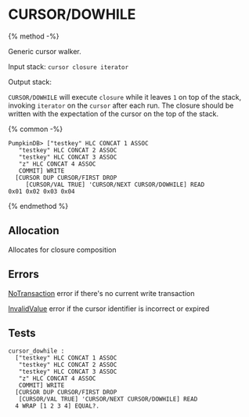 # CURSOR/DOWHILE

{% method -%}

Generic cursor walker.

Input stack: `cursor closure iterator`

Output stack:

`CURSOR/DOWHILE` will execute `closure` while it leaves `1` on
top of the stack, invoking `iterator` on the `cursor` after each run. 
The closure should be written with the expectation of the cursor on the top of the stack.

{% common -%}

```
PumpkinDB> ["testkey" HLC CONCAT 1 ASSOC
   "testkey" HLC CONCAT 2 ASSOC
   "testkey" HLC CONCAT 3 ASSOC
   "z" HLC CONCAT 4 ASSOC
   COMMIT] WRITE
  [CURSOR DUP CURSOR/FIRST DROP
     [CURSOR/VAL TRUE] 'CURSOR/NEXT CURSOR/DOWHILE] READ
0x01 0x02 0x03 0x04   
```

{% endmethod %}

## Allocation

Allocates for closure composition

## Errors

[NoTransaction](../errors/NoValue.md) error if there's no current write transaction

[InvalidValue](../errors/InvalidValue.md) error if the cursor identifier is incorrect or expired

## Tests

```test
cursor_dowhile :
  ["testkey" HLC CONCAT 1 ASSOC
   "testkey" HLC CONCAT 2 ASSOC
   "testkey" HLC CONCAT 3 ASSOC
   "z" HLC CONCAT 4 ASSOC
   COMMIT] WRITE
  [CURSOR DUP CURSOR/FIRST DROP
   [CURSOR/VAL TRUE] 'CURSOR/NEXT CURSOR/DOWHILE] READ
  4 WRAP [1 2 3 4] EQUAL?.
```
